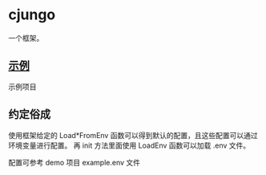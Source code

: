 # cjungo

一个框架。

## [示例](https://github.com/cjungo/demo)

示例项目

## 约定俗成

使用框架给定的 Load*FromEnv 函数可以得到默认的配置，且这些配置可以通过环境变量进行配置。
再 init 方法里面使用 LoadEnv 函数可以加载 .env 文件。

配置可参考 demo 项目 example.env 文件
